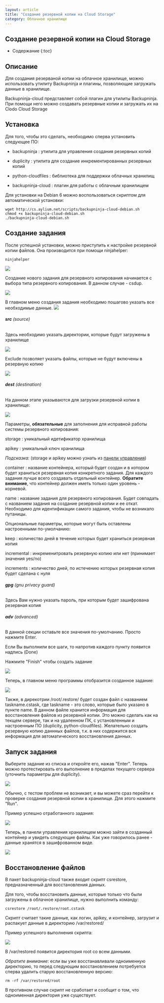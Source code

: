 ```yaml
---
layout: article
title: "Создание резервной копии на Cloud Storage"
category: Облачное хранилище 
---
```


## Создание резервной копии на Cloud Storage

* Содержание
{:toc}

Описание
----------

Для создания резерваной копии на облачное хранилище, можно использовать утилиту Backupninja и плагины, позволяющие загружать данные в хранилище.

Backupninja-cloud представляет собой плагин для утилиты Backupninja.
При помощи него можно создавать резервные копии и загружать их на Clodo Cloud Storage

Установка
----------

Для того, чтобы это сделать, необходимо сперва установить следующее ПО:

* backupninja
: утилита для управления создания резервных копий

* duplicity
: утилита для создание инкрементированных резервных копий

* python-cloudfiles
: библиотека для поддержки облачных хранилищ

* backupninja-cloud
: плагин для работы с облачным хранилищем

Для установки на Debian 6 можно воспользоваться скриптом для автоматической установки:


	wget http://cs.aylium.net/scripts/backupninja-cloud-debian.sh
	chmod +x backupninja-cloud-debian.sh
	./backupninja-cloud-debian.sh

Создание задания
----------


После успешной установки, можно приступить к настройке резервной копии файлов. Она производится при помощи ninjahelper:

    ninjahelper
	
![](/images/cloudstorage/backupninja/bn_cloud_001.png)


Создание нового задания для резервного копирования начинается с выбора типа резервного копирования. В данном случае - csdup.

![](/images/cloudstorage/backupninja/bn_cloud_002.png)


В главном меню создания задания необходимо пошагово указать все необходимые данные.
![](http://static.clodo.ru/lib-images/backupninja/bn_cloud_003.png)


###### __src__ (source) #######

Здесь необходимо указать директории, которые будут загружены в хранилище

![](/images/cloudstorage/backupninja/bn_cloud_004.png)

Exclude позволяет указать файлы, которые не будут включены в резервную копию

![](/images/cloudstorage/backupninja/bn_cloud_005.png)

###### __dest__ (destination) ######


На данном этапе указываются для загрузки резервной копии в хранилище:

![](/images/cloudstorage/backupninja/bn_cloud_006.png)


Параметры, __обязательные__ для заполнения для исправной работы системы резервного копирования:

storage
: уникальный идетификатор хранилища

apikey
: уникальный ключ хранилища

_Подсказка:_ (storage и apikey можно узнать из [панели управления](https://panel.clodo.ru/#storage/))

container
: название контейнера, который будет создан и в котором будет храниться резервная копия конкретного задания. Для каждого задания лучше всего создавать отдельный контейнер. __Обратите внимание__, что контейнер должен иметь только один уровень - корневой.

name
: название задания для резервного копирования. Будет совпадать с названием задания на создание резервной копии и ее откат. Необходимо для идентификации самого задания, чтобы не возникало путаницы.

Опциональные параметры, которые могут быть оставлены настроенными по-умолчанию:

keep
: количество дней в течение которых будет храниться резервная копия

incremental
: инкременитровать резервную копию или нет (принимает значения yes/no)

increments
: количество дней, по истечению которых резервная копия будет сделана с нуля


###### __gpg__ (gnu privacy guard) ######

Здесь Вам нужно указать пароль, при которым будет зашифрована резервная копия

###### __adv__ (advanced) ######

В данной секции оставьте все значения по-умолчанию. Просто нажмите Enter.

Если Вы выполнили все шаги, то напротив каждого пункту появится надпись (Done)

Нажмите "Finish" чтобы создать задание

![](/images/cloudstorage/backupninja/bn_cloud_007.png)

Теперь, в главном меню программы отобразится созданное задание:

![](/images/cloudstorage/backupninja/bn_cloud_008.png)

Также, в дирекотрии /root/.restore/ будет создан файл с названием taskname.cstask, где taskname - это слово, которые было указано в пункте name. В данном файле хранится информация для восстановления файлов из резервной копии. Это можно сделать как на текщем сервере, так и на удаленном ПК, с установленным и настроенным ПО (duplicity, python-cloudfiles). Желательно создать резервную копию даннных файлов, т.к. в них содержится вся информация для автоматического восстановления данных.


Запуск задания
----------

Выберите задание из списка и откройте его, нажав "Enter". Теперь можно протестировать его выполнение в пределах текущего сервера (уточнить параметры для duplicity).

![](/images/cloudstorage/backupninja/bn_cloud_009.png)

Обычно, с тестом проблем не возникает, и вы можете сраз перейти к проверке создания резервной копии в хранилище. Для этого нажмите "Run".

Пример успешно отработанного задания:

![](/images/cloudstorage/backupninja/bn_cloud_010.png)


Теперь, в панели управления хранилищем можно зайти в созданный контейнер и увидеть следующие файлы. Как уже говорилось ранее - данные хранятся в зашифрованном виде.

![](/images/cloudstorage/backupninja/bn_cloud_012.png)


Восстановление файлов
----------

В пакет backupninja-cloud также входит скрипт csrestore, предназначенный для восстановления данных.

Для того, чтобы восстановить данные, которые только что были загружены в облачное хранилище, нужно выполнить команду:

	csrestore /root/.restore/root.cstask
	
Скрипт считает такие данные, как логин, apikey, и контейнер, загрузит и распакует данные в директорию /var/restored/

Пример успешного выполнения скрипта:

![](/images/cloudstorage/backupninja/bn_cloud_011.png)

В /var/restored появится директория root со всем данными.

_Обратите внимание_: если вы уже восстанавливали одноименную директорию, то перед следующим восстановлением потребуется сперва удалить старую восстановленную версию:

	rm -rf /var/restored/root
	
В противном случае скрипт не сработает и сообщит о том, что одноименная директория уже существует.
